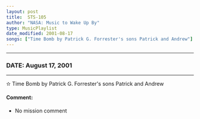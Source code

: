 ```yaml
---
layout: post
title:  STS-105
author: "NASA: Music to Wake Up By"
type: MusicPlaylist
date_modified: 2001-08-17
songs: ["Time Bomb by Patrick G. Forrester's sons Patrick and Andrew"]
---
```


----
### DATE: August 17, 2001
----
✫ Time Bomb by Patrick G. Forrester's sons Patrick and Andrew

#### Comment:
* No mission comment



<br/>
<center>
	<a target="_blank"
	   href="https://twitter.com/intent/tweet?hashtags=Space,NASA,Playlist,NASAWakeupCalls,SpaceProgram&text={{ page.author}}, '{{ page.songs.first }}' {{ page.title }}, {{ page.date | date: '%B %d, %Y' }}. {{ site.url }}{{ page.url }} @nasawakeupcalls">
	   <i class="fab fa-twitter" alt="Tweet this page" style="font-size: 1.3em;"></i>
	</a>
	&nbsp; 	<i class="fas fa-user-astronaut" style="font-size: 1.5em;"></i> &nbsp;
    <a type="amzn" search="'Time Bomb by Patrick G. Forrester's sons Patrick and Andrew'" category="popular music">
        <i class="fab fa-amazon" style="font-size: 1.3em;"></i>
    </a>
</center>
